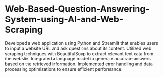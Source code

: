 # Web-Based-Question-Answering-System-using-AI-and-Web-Scraping
Developed a web application using Python and Streamlit that enables users to input a website URL and ask questions about its content. Utilized web scraping techniques with BeautifulSoup to extract relevant text data from the website. Integrated a language model to generate accurate answers based on the retrieved information. Implemented error handling and data processing optimizations to ensure efficient performance. 
